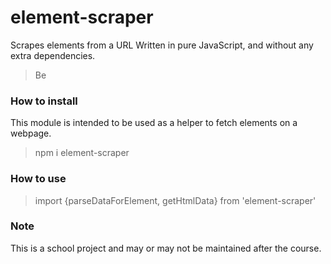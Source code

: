 # element-scraper
Scrapes elements from a URL
Written in pure JavaScript, and without any extra dependencies.

> Be

### How to install

This module is intended to be used as a helper to fetch elements on a webpage.

> npm i element-scraper


### How to use

> import {parseDataForElement, getHtmlData} from 'element-scraper'

### Note

This is a school project and may or may not be maintained after the course.